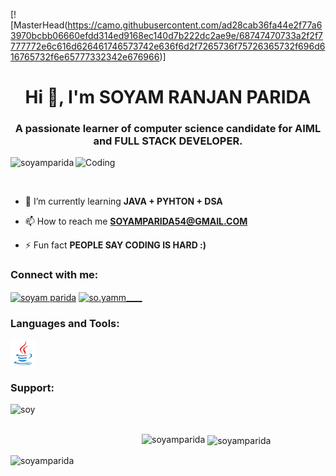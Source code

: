 [![MasterHead(https://camo.githubusercontent.com/ad28cab36fa44e2f77a63970bcbb06660efdd314ed9168ec140d7b222dc2ae9e/68747470733a2f2f7777772e6c616d626461746573742e636f6d2f7265736f75726365732f696d616765732f6e65777332342e676966)]
<h1 align="center">Hi 👋, I'm SOYAM RANJAN PARIDA</h1>
<h3 align="center">A passionate learner of computer science candidate for AIML and FULL STACK DEVELOPER.</h3>
<img align="right" alt="Coding" width="400" src="https://camo.githubusercontent.com/19db51af5f90f1b152bc0b9078f5fe97053955be5074f03f17019c70345bdcdb/68747470733a2f2f6d69726f2e6d656469756d2e636f6d2f6d61782f313336302f302a37513379765349765f7430696f4a2d5a2e676966">

<p align="left"> <img src="https://komarev.com/ghpvc/?username=soyamparida&label=Profile%20views&color=0e75b6&style=flat" alt="soyamparida" /> </p>

<p align="left"> <a href="https://twitter.com/" target="blank"><img src="https://img.shields.io/twitter/follow/?logo=twitter&style=for-the-badge" alt="" /></a> </p>

- 🌱 I’m currently learning **JAVA + PYHTON + DSA**

- 📫 How to reach me **SOYAMPARIDA54@GMAIL.COM**

- ⚡ Fun fact **PEOPLE SAY CODING IS HARD :)**

<h3 align="left">Connect with me:</h3>
<p align="left">
<a href="https://linkedin.com/in/soyam parida" target="blank"><img align="center" src="https://raw.githubusercontent.com/rahuldkjain/github-profile-readme-generator/master/src/images/icons/Social/linked-in-alt.svg" alt="soyam parida" height="30" width="40" /></a>
<a href="https://instagram.com/so.yamm____" target="blank"><img align="center" src="https://raw.githubusercontent.com/rahuldkjain/github-profile-readme-generator/master/src/images/icons/Social/instagram.svg" alt="so.yamm____" height="30" width="40" /></a>
</p>

<h3 align="left">Languages and Tools:</h3>
<p align="left"> <a href="https://www.java.com" target="_blank" rel="noreferrer"> <img src="https://raw.githubusercontent.com/devicons/devicon/master/icons/java/java-original.svg" alt="java" width="40" height="40"/> </a> </p>

<h3 align="left">Support:</h3>
<p><a href="https://www.buymeacoffee.com/soy"> <img align="left" src="https://cdn.buymeacoffee.com/buttons/v2/default-yellow.png" height="50" width="210" alt="soy" /></a></p><br><br>

<p><img align="left" src="https://github-readme-stats.vercel.app/api/top-langs?username=soyamparida&show_icons=true&locale=en&layout=compact" alt="soyamparida" /></p>

<p>&nbsp;<img align="center" src="https://github-readme-stats.vercel.app/api?username=soyamparida&show_icons=true&locale=en" alt="soyamparida" /></p>

<p><img align="center" src="https://github-readme-streak-stats.herokuapp.com/?user=soyamparida&" alt="soyamparida" /></p>
